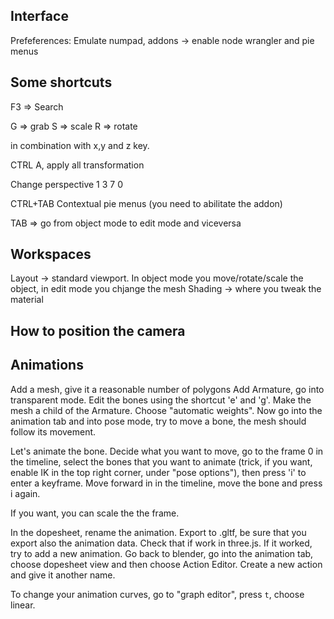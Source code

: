 ## Interface

Prefeferences: Emulate numpad, addons -> enable node wrangler and pie menus


## Some shortcuts

F3 => Search

G => grab
S => scale
R => rotate

in combination with x,y and z key.

CTRL A, apply all transformation

Change perspective
1
3
7
0


CTRL+TAB Contextual pie menus (you need to abilitate the addon)

TAB => go from object mode to edit mode and viceversa

## Workspaces

Layout -> standard viewport. In object mode you move/rotate/scale the object, in edit mode you chjange the mesh
Shading -> where you tweak the material


## How to position the camera


## Animations

Add a mesh, give it a reasonable number of polygons
Add Armature, go into transparent mode. Edit the bones using the shortcut 'e' and 'g'.
Make the mesh a child of the Armature. Choose "automatic weights".
Now go into the animation tab and into pose mode, try to move a bone, the mesh should follow its movement.

Let's animate the bone. Decide what you want to move, go to the frame 0 in the timeline, select the bones that you want to animate (trick, if you want, enable IK in the top right corner, under "pose options"), then press 'i' to enter a keyframe. Move forward in in the timeline, move the bone and press i again.

If you want, you can scale the the frame.

In the dopesheet, rename the animation. Export to .gltf, be sure that you export also the animation data.
Check that if work in three.js. If it worked, try to add a new animation. Go back to blender, go into the animation tab, choose dopesheet view and then choose Action Editor. Create a new action and give it another name.

To change your animation curves, go to "graph editor", press `t`, choose linear.